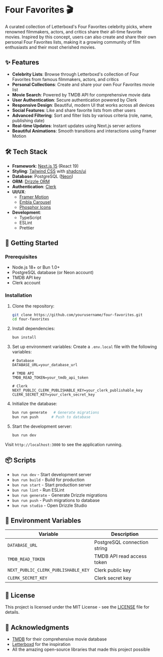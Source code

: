 # Four Favorites 🎬

A curated collection of Letterboxd's Four Favorites celebrity picks, where
renowned filmmakers, actors, and critics share their all-time favorite movies.
Inspired by this concept, users can also create and share their own personal
Four Favorites lists, making it a growing community of film enthusiasts and
their most cherished movies.

## ✨ Features

- **Celebrity Lists**: Browse through Letterboxd's collection of Four Favorites
  from famous filmmakers, actors, and critics
- **Personal Collections**: Create and share your own Four Favorites movie list
- **Movie Search**: Powered by TMDB API for comprehensive movie data
- **User Authentication**: Secure authentication powered by Clerk
- **Responsive Design**: Beautiful, modern UI that works across all devices
- **Social Features**: Like and share favorite lists from other users
- **Advanced Filtering**: Sort and filter lists by various criteria (role, name,
  publishing date)
- **Real-time Updates**: Instant updates using Next.js server actions
- **Beautiful Animations**: Smooth transitions and interactions using Framer
  Motion

## 🛠️ Tech Stack

- **Framework**: [Next.js 15](https://nextjs.org/) (React 19)
- **Styling**: [Tailwind CSS](https://tailwindcss.com/) with
  [shadcn/ui](https://ui.shadcn.com/)
- **Database**: PostgreSQL ([Neon](https://neon.tech/))
- **ORM**: [Drizzle ORM](https://orm.drizzle.team/)
- **Authentication**: [Clerk](https://clerk.com/)
- **UI/UX**:
  - [Framer Motion](https://www.framer.com/motion/)
  - [Embla Carousel](https://www.embla-carousel.com/)
  - [Phosphor Icons](https://phosphoricons.com/)
- **Development**:
  - TypeScript
  - ESLint
  - Prettier

## 🚀 Getting Started

### Prerequisites

- Node.js 18+ or Bun 1.0+
- PostgreSQL database (or Neon account)
- TMDB API key
- Clerk account

### Installation

1. Clone the repository:

   ```bash
   git clone https://github.com/yourusername/four-favorites.git
   cd four-favorites
   ```

2. Install dependencies:

   ```bash
   bun install
   ```

3. Set up environment variables: Create a `.env.local` file with the following
   variables:

   ```env
   # Database
   DATABASE_URL=your_database_url

   # TMDB API
   TMDB_READ_TOKEN=your_tmdb_api_token

   # Clerk
   NEXT_PUBLIC_CLERK_PUBLISHABLE_KEY=your_clerk_publishable_key
   CLERK_SECRET_KEY=your_clerk_secret_key
   ```

4. Initialize the database:

   ```bash
   bun run generate   # Generate migrations
   bun run push      # Push to database
   ```

5. Start the development server:
   ```bash
   bun run dev
   ```

Visit `http://localhost:3000` to see the application running.

## 📦 Scripts

- `bun run dev` - Start development server
- `bun run build` - Build for production
- `bun run start` - Start production server
- `bun run lint` - Run ESLint
- `bun run generate` - Generate Drizzle migrations
- `bun run push` - Push migrations to database
- `bun run studio` - Open Drizzle Studio

## 🔑 Environment Variables

| Variable                            | Description                  |
| ----------------------------------- | ---------------------------- |
| `DATABASE_URL`                      | PostgreSQL connection string |
| `TMDB_READ_TOKEN`                   | TMDB API read access token   |
| `NEXT_PUBLIC_CLERK_PUBLISHABLE_KEY` | Clerk public key             |
| `CLERK_SECRET_KEY`                  | Clerk secret key             |

## 📝 License

This project is licensed under the MIT License - see the [LICENSE](LICENSE) file
for details.

## 🙏 Acknowledgments

- [TMDB](https://www.themoviedb.org/) for their comprehensive movie database
- [Letterboxd](https://letterboxd.com/) for the inspiration
- All the amazing open-source libraries that made this project possible
